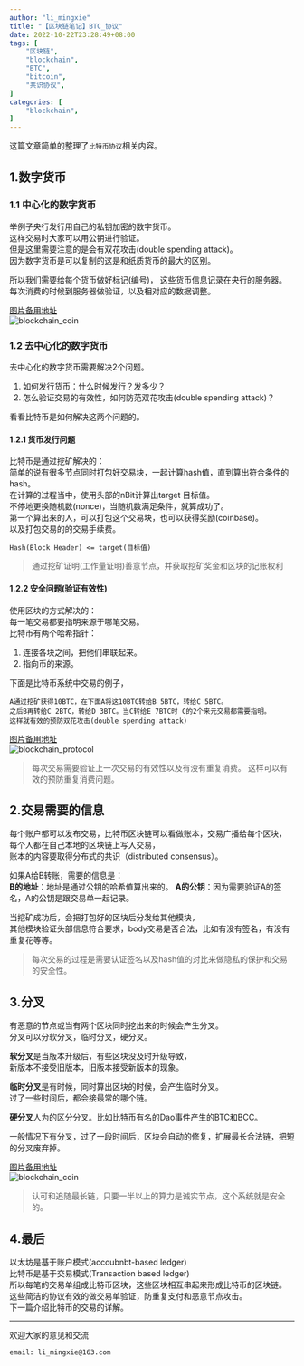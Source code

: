 ```yaml
---
author: "li_mingxie"
title: "【区块链笔记】BTC_协议"
date: 2022-10-22T23:28:49+08:00
tags: [
    "区块链",
    "blockchain",
    "BTC",
    "bitcoin",
    "共识协议",
]
categories: [
    "blockchain",
]
---
```


这篇文章简单的整理了`比特币协议`相关内容。  <!--more-->  

## 1.数字货币

### 1.1 中心化的数字货币

举例子央行发行用自己的私钥加密的数字货币。  
这样交易时大家可以用公钥进行验证。  
但是这里需要注意的是会有双花攻击(double spending attack)。  
因为数字货币是可以复制的这是和纸质货币的最大的区别。  

所以我们需要给每个货币做好标记(编号)，
这些货币信息记录在央行的服务器。  
每次消费的时候到服务器做验证，以及相对应的数据调整。  

[图片备用地址](https://limingxie.github.io/images/blockchain/blockchain_coin.png)  
![blockchain_coin](https://mingxie-blog.oss-cn-beijing.aliyuncs.com/image/blockchain/blockchain_coin.png?x-oss-process=image/resize,w_400,m_lfit)

### 1.2 去中心化的数字货币

去中心化的数字货币需要解决2个问题。  

1. 如何发行货币：什么时候发行？发多少？
2. 怎么验证交易的有效性，如何防范双花攻击(double spending attack)？

看看比特币是如何解决这两个问题的。  

#### 1.2.1 货币发行问题

比特币是通过挖矿解决的：  
简单的说有很多节点同时打包好交易块，一起计算hash值，直到算出符合条件的hash。  
在计算的过程当中，使用头部的nBit计算出target 目标值。  
不停地更换随机数(nonce)，当随机数满足条件，就算成功了。  
第一个算出来的人，可以打包这个交易块，也可以获得奖励(coinbase)。  
以及打包交易的的交易手续费。  

```
Hash(Block Header) <= target(目标值)
```

> 通过挖矿证明(工作量证明)善意节点，并获取挖矿奖金和区块的记账权利

#### 1.2.2 安全问题(验证有效性)

使用区块的方式解决的：  
每一笔交易都要指明来源于哪笔交易。  
比特币有两个哈希指针：  

1. 连接各块之间，把他们串联起来。  
2. 指向币的来源。  

下面是比特币系统中交易的例子，  

```
A通过挖矿获得10BTC，在下面A将这10BTC转给B 5BTC，转给C 5BTC。  
之后B再转给C 2BTC，转给D 3BTC。当C转给E 7BTC时 C的2个来元交易都需要指明。  
这样就有效的预防双花攻击(double spending attack)
```

[图片备用地址](https://limingxie.github.io/images/blockchain/blockchain_protocol.png)  
![blockchain_protocol](https://mingxie-blog.oss-cn-beijing.aliyuncs.com/image/blockchain/blockchain_protocol.png)

> 每次交易需要验证上一次交易的有效性以及有没有重复消费。
> 这样可以有效的预防重复消费问题。

## 2.交易需要的信息

每个账户都可以发布交易，比特币区块链可以看做账本，交易广播给每个区块，  
每个人都在自己本地的区块链上写入交易，  
账本的内容要取得分布式的共识（distributed consensus）。  

如果A给B转账，需要的信息是：  
**B的地址**：地址是通过公钥的哈希值算出来的。
**A的公钥**：因为需要验证A的签名，A的公钥是跟交易单一起记录。  

当挖矿成功后，会把打包好的区块后分发给其他模块，  
其他模块验证头部信息符合要求，body交易是否合法，比如有没有签名，有没有重复花等等。  

> 每次交易的过程是需要认证签名以及hash值的对比来做隐私的保护和交易的安全性。

## 3.分叉

有恶意的节点或当有两个区块同时挖出来的时候会产生分叉。  
分叉可以分软分叉，临时分叉，硬分叉。  

**软分叉**是当版本升级后，有些区块没及时升级导致，  
新版本不接受旧版本，旧版本接受新版本的现象。  

**临时分叉**是有时候，同时算出区块的时候，会产生临时分叉。  
过了一些时间后，都会接最常的哪个链。  

**硬分叉**人为的区分分叉。比如比特币有名的Dao事件产生的BTC和BCC。  

一般情况下有分叉，过了一段时间后，区块会自动的修复，扩展最长合法链，把短的分叉废弃掉。  

[图片备用地址](https://limingxie.github.io/images/blockchain/blockchain_bitcoin_fork.png)  
![blockchain_coin](https://mingxie-blog.oss-cn-beijing.aliyuncs.com/image/blockchain/blockchain_bitcoin_fork.png)

> 认可和追随最长链，只要一半以上的算力是诚实节点，这个系统就是安全的。

## 4.最后

以太坊是基于账户模式(accoubnbt-based ledger)  
比特币是基于交易模式(Transaction based ledger)  
所以每笔的交易单组成比特币区块，这些区块相互串起来形成比特币的区块链。  
这些简洁的协议有效的做交易单验证，防重复支付和恶意节点攻击。  
下一篇介绍比特币的交易的详解。  

----------------------------------------------
欢迎大家的意见和交流

`email: li_mingxie@163.com`

